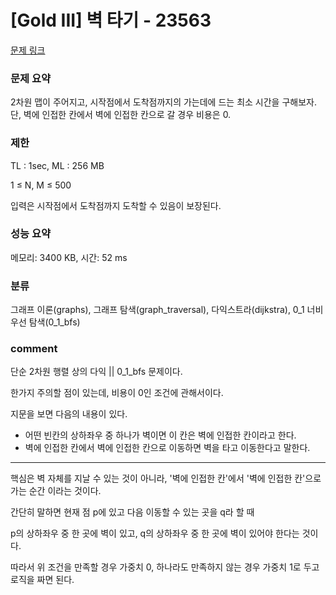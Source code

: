 
# [Gold III] 벽 타기 - 23563

[문제 링크](https://www.acmicpc.net/problem/23563)

### 문제 요약

<p> 2차원 맵이 주어지고, 시작점에서 도착점까지의 가는데에 드는 최소 시간을 구해보자. 단, 벽에 인접한 칸에서 벽에 인접한 칸으로 갈 경우 비용은 0. </p>

### 제한

TL : 1sec, ML : 256 MB

1 ≤ N, M ≤ 500

입력은 시작점에서 도착점까지 도착할 수 있음이 보장된다.

### 성능 요약

메모리: 3400 KB, 시간: 52 ms

### 분류

그래프 이론(graphs), 그래프 탐색(graph_traversal), 다익스트라(dijkstra), 0_1 너비 우선 탐색(0_1_bfs)

### comment

단순 2차원 행렬 상의 다익 || 0_1_bfs 문제이다.

한가지 주의할 점이 있는데, 비용이 0인 조건에 관해서이다.

지문을 보면 다음의 내용이 있다.

* 어떤 빈칸의 상하좌우 중 하나가 벽이면 이 칸은 벽에 인접한 칸이라고 한다.
* 벽에 인접한 칸에서 벽에 인접한 칸으로 이동하면 벽을 타고 이동한다고 말한다.

-----------------------------------------------------------------------------------------------------------------------------------------------------------------------

핵심은 벽 자체를 지날 수 있는 것이 아니라, '벽에 인접한 칸'에서 '벽에 인접한 칸'으로 가는 순간 이라는 것이다.

간단히 말하면 현재 점 p에 있고 다음 이동할 수 있는 곳을 q라 할 때

p의 상하좌우 중 한 곳에 벽이 있고, q의 상하좌우 중 한 곳에 벽이 있어야 한다는 것이다.

따라서 위 조건을 만족할 경우 가중치 0, 하나라도 만족하지 않는 경우 가중치 1로 두고 로직을 짜면 된다.
